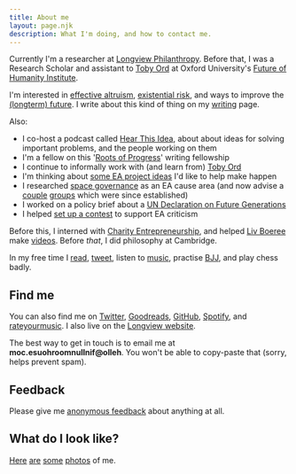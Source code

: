 ```yaml
---
title: About me
layout: page.njk
description: What I'm doing, and how to contact me.
---
```


Currently I'm a researcher at [Longview Philanthropy](https://www.longview.org/). Before that, I was a Research Scholar and assistant to [Toby Ord](https://en.wikipedia.org/wiki/Toby_Ord) at Oxford University's [Future of Humanity Institute](https://www.fhi.ox.ac.uk/).

I'm interested in [effective altruism](https://www.effectivealtruism.org/), [existential risk](https://www.theprecipice.com), and ways to improve the [(longterm) future](https://www.longtermism.com). I write about this kind of thing on my [writing](/writing) page.

Also:

- I co-host a podcast called [Hear This Idea](https://www.hearthisidea.com), about about ideas for solving important problems, and the people working on them
- I'm a fellow on this '[Roots of Progress](https://fellowship.rootsofprogress.org/fellows/)' writing fellowship
- I continue to informally work with (and learn from) [Toby Ord](https://en.wikipedia.org/wiki/Toby_Ord)
- I'm thinking about [some EA project ideas](https://www.finmoorhouse.com/writing/ea-projects) I'd like to help make happen
- I researched [space governance](https://80000hours.org/problem-profiles/space-governance/) as an EA cause area (and now advise a [couple](https://spacefuturesinitiative.org/) [groups](https://governance.space/) which were since established)
- I worked on a policy brief about a [UN Declaration on Future Generations](https://www.bsg.ox.ac.uk/research/publications/toward-declaration-future-generations)
- I helped [set up a contest](https://forum.effectivealtruism.org/posts/8hvmvrgcxJJ2pYR4X/announcing-a-contest-ea-criticism-and-red-teaming) to support EA criticism

Before this, I interned with [Charity Entrepreneurship](https://www.charityentrepreneurship.com/), and helped [Liv Boeree](https://en.wikipedia.org/wiki/Liv_Boeree) make [videos](https://youtu.be/kM7J56OxA6w). Before _that_, I did philosophy at Cambridge.

In my free time I [read](http://www.goodreads.com/finm), [tweet](https://www.twitter.com/finmoorhouse), listen to [music](https://rateyourmusic.com/collection/finm/r0.5-5.0,ss.rd), practise [BJJ](https://en.wikipedia.org/wiki/Brazilian_jiu-jitsu), and play chess badly.

## Find me

You can also find me on [Twitter](https://www.twitter.com/finmoorhouse), [Goodreads](https://www.goodreads.com/finm), [GitHub](http://www.github.com/finmoorhouse), [Spotify](https://open.spotify.com/user/finmoorhouse), and [rateyourmusic](https://rateyourmusic.com/collection/finm/r0.5-5.0,ss.rd).  I also live on the [Longview website](https://www.longview.org/about/fin-moorhouse/).

The best way to get in touch is to email me at **<span class="obfuscate">moc.esuohroom<span>null</span>nif@olleh</span>**. You won't be able to copy-paste that (sorry, helps prevent spam).

## Feedback

Please give me [anonymous feedback](https://www.admonymous.co/fin) about anything at all.

## What do I look like?

[Here](https://images.finmoorhouse.com/photos-of-me/1.png) [are](https://images.finmoorhouse.com/photos-of-me/2.jpg) [some](https://images.finmoorhouse.com/photos-of-me/3.jpg) [photos](https://images.finmoorhouse.com/photos-of-me/4.jpg) of me.